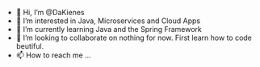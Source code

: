 - 👋 Hi, I’m @DaKienes
- 👀 I’m interested in Java, Microservices and Cloud Apps
- 🌱 I’m currently learning Java and the Spring Framework
- 💞️ I’m looking to collaborate on nothing for now. First learn how to code beutiful.
- 📫 How to reach me ...

<!---
DaKienes/DaKienes is a ✨ special ✨ repository because its `README.md` (this file) appears on your GitHub profile.
You can click the Preview link to take a look at your changes.
--->
